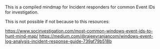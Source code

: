 This is a compiled mindmap for Incident responders for common Event IDs for investigation. 

This is not possible if not because to this resources:

https://www.socinvestigation.com/most-common-windows-event-ids-to-hunt-mind-map/
https://medium.com/@rajeevranjancom/windows-event-log-analysis-incident-response-guide-739af79b518b
